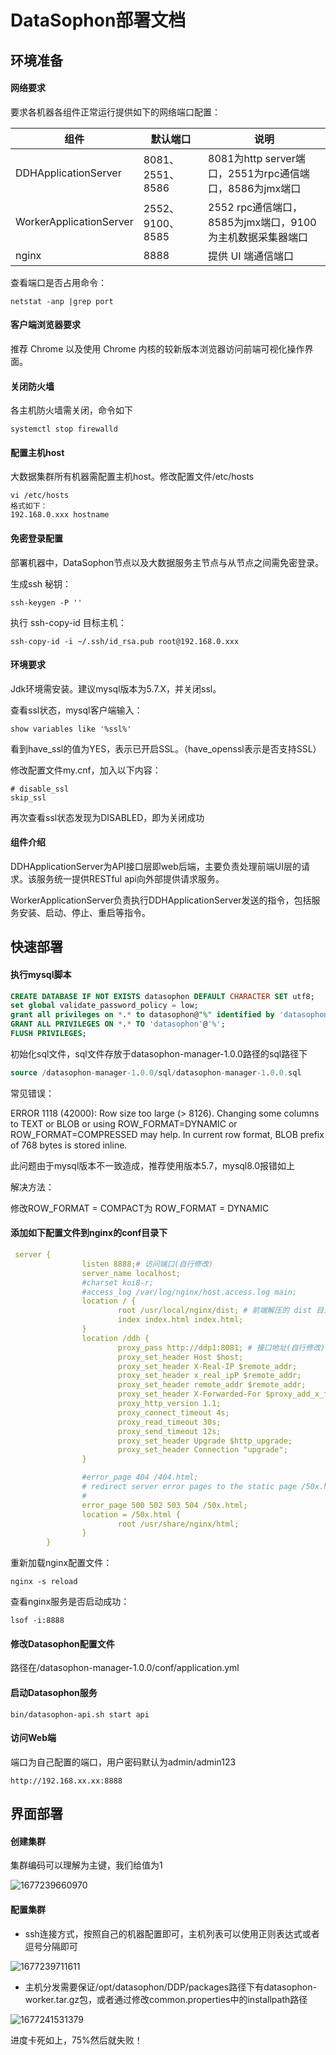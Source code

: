 # DataSophon部署文档

## 环境准备

#### 网络要求

要求各机器各组件正常运行提供如下的网络端口配置：

| **组件**                | **默认端口**     | **说明**                                                  |
| ----------------------- | ---------------- | --------------------------------------------------------- |
| DDHApplicationServer    | 8081、2551、8586 | 8081为http server端口，2551为rpc通信端口，8586为jmx端口   |
| WorkerApplicationServer | 2552、9100、8585 | 2552 rpc通信端口，8585为jmx端口，9100为主机数据采集器端口 |
| nginx                   | 8888             | 提供 UI 端通信端口                                        |

查看端口是否占用命令：

```
netstat -anp |grep port
```



#### 客户端浏览器要求

推荐 Chrome 以及使用 Chrome 内核的较新版本浏览器访问前端可视化操作界面。



#### 关闭防火墙

各主机防火墙需关闭，命令如下

```
systemctl stop firewalld
```



#### 配置主机host

大数据集群所有机器需配置主机host。修改配置文件/etc/hosts

```
vi /etc/hosts
格式如下：
192.168.0.xxx hostname
```



#### 免密登录配置

部署机器中，DataSophon节点以及大数据服务主节点与从节点之间需免密登录。

生成ssh 秘钥：

```
ssh-keygen -P ''
```

执行 ssh-copy-id 目标主机：

```
ssh-copy-id -i ~/.ssh/id_rsa.pub root@192.168.0.xxx
```



#### 环境要求

Jdk环境需安装。建议mysql版本为5.7.X，并关闭ssl。

查看ssl状态，mysql客户端输入：

```
show variables like '%ssl%'
```

看到have_ssl的值为YES，表示已开启SSL。（have_openssl表示是否支持SSL）

修改配置文件my.cnf，加入以下内容：

```
# disable_ssl
skip_ssl
```

再次查看ssl状态发现为DISABLED，即为关闭成功



#### 组件介绍

DDHApplicationServer为API接口层即web后端，主要负责处理前端UI层的请求。该服务统一提供RESTful api向外部提供请求服务。

WorkerApplicationServer负责执行DDHApplicationServer发送的指令，包括服务安装、启动、停止、重启等指令。



## 快速部署

#### 执行mysql脚本

```sql
CREATE DATABASE IF NOT EXISTS datasophon DEFAULT CHARACTER SET utf8;
set global validate_password_policy = low;
grant all privileges on *.* to datasophon@"%" identified by 'datasophon' with grant option;
GRANT ALL PRIVILEGES ON *.* TO 'datasophon'@'%';
FLUSH PRIVILEGES;
```

初始化sql文件，sql文件存放于datasophon-manager-1.0.0路径的sql路径下

```sql
source /datasophon-manager-1.0.0/sql/datasophon-manager-1.0.0.sql
```

常见错误：

ERROR 1118 (42000): Row size too large (> 8126). Changing some columns to TEXT or BLOB or using ROW_FORMAT=DYNAMIC or ROW_FORMAT=COMPRESSED may help. In current row format, BLOB prefix of 768 bytes is stored inline.

此问题由于mysql版本不一致造成，推荐使用版本5.7，mysql8.0报错如上



解决方法：

修改ROW_FORMAT = COMPACT为 ROW_FORMAT = DYNAMIC





#### 添加如下配置文件到nginx的conf目录下

```yaml
 server {
                listen 8888;# 访问端口(自行修改)
                server_name localhost;
                #charset koi8-r;
                #access_log /var/log/nginx/host.access.log main;
                location / {
                        root /usr/local/nginx/dist; # 前端解压的 dist 目录地址(自行修改)
                        index index.html index.html;
                }
                location /ddh {
                        proxy_pass http://ddp1:8081; # 接口地址(自行修改)
                        proxy_set_header Host $host;
                        proxy_set_header X-Real-IP $remote_addr;
                        proxy_set_header x_real_ipP $remote_addr;
                        proxy_set_header remote_addr $remote_addr;
                        proxy_set_header X-Forwarded-For $proxy_add_x_forwarded_for;
                        proxy_http_version 1.1;
                        proxy_connect_timeout 4s;
                        proxy_read_timeout 30s;
                        proxy_send_timeout 12s;
                        proxy_set_header Upgrade $http_upgrade;
                        proxy_set_header Connection "upgrade";
                }

                #error_page 404 /404.html;
                # redirect server error pages to the static page /50x.html
                #
                error_page 500 502 503 504 /50x.html;
                location = /50x.html {
                        root /usr/share/nginx/html;
                }
        }
```



重新加载nginx配置文件：

```
nginx -s reload
```



查看nginx服务是否启动成功：

```
lsof -i:8888
```



#### 修改Datasophon配置文件

路径在/datasophon-manager-1.0.0/conf/application.yml



#### 启动Datasophon服务

```
bin/datasophon-api.sh start api
```



#### 访问Web端

端口为自己配置的端口，用户密码默认为admin/admin123

```
http://192.168.xx.xx:8888
```





## 界面部署

#### 创建集群

集群编码可以理解为主键，我们给值为1

![1677239660970](C:\Users\86138\AppData\Roaming\Typora\typora-user-images\1677239660970.png)



#### 配置集群

- ssh连接方式，按照自己的机器配置即可，主机列表可以使用正则表达式或者逗号分隔即可

![1677239711611](C:\Users\86138\AppData\Roaming\Typora\typora-user-images\1677239711611.png)

- 主机分发需要保证/opt/datasophon/DDP/packages路径下有datasophon-worker.tar.gz包，或者通过修改common.properties中的installpath路径

![1677241531379](C:\Users\86138\AppData\Roaming\Typora\typora-user-images\1677241531379.png)



进度卡死如上，75%然后就失败！